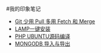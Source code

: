 #我的印象笔记

- [Git 少用 Pull 多用 Fetch 和 Merge](http://www.oschina.net/translate/git-fetch-and-merge?cmp)
- [LAMP一键安装](http://www.linuxidc.com/Linux/2012-05/61079.htm)
- [PHP UBUNTU源码编译](http://yanue.net/post-112.html)
- [MONGODB 导入与导出](http://www.jb51.net/article/52498.htm)
